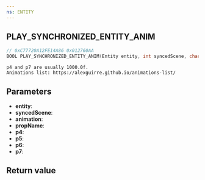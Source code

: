 ```yaml
---
ns: ENTITY
---
```

## PLAY_SYNCHRONIZED_ENTITY_ANIM

```c
// 0xC77720A12FE14A86 0x012760AA
BOOL PLAY_SYNCHRONIZED_ENTITY_ANIM(Entity entity, int syncedScene, char* animation, char* propName, float p4, float p5, Any p6, float p7);
```

```
p4 and p7 are usually 1000.0f.  
Animations list: https://alexguirre.github.io/animations-list/  
```

## Parameters
* **entity**: 
* **syncedScene**: 
* **animation**: 
* **propName**: 
* **p4**: 
* **p5**: 
* **p6**: 
* **p7**: 

## Return value
